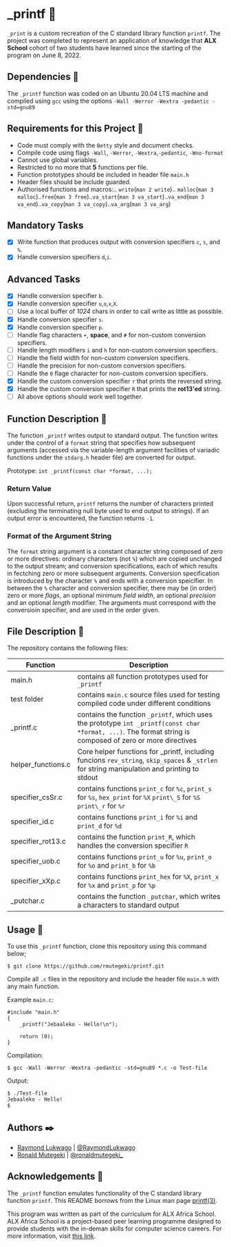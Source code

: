 # _printf :page_facing_up:

`_print` is a custom recreation of the C standard library function `printf`. The project was completed to represent an application of knowledge that **ALX School** cohort of two students have learned since the starting of the program on June 8, 2022.

## Dependencies :couple:

The `_printf` function was coded on an Ubuntu 20.04 LTS machine and compiled using `gcc` using the options `-Wall -Werror -Wextra -pedantic -std=gnu89`

## Requirements for this Project :couple:

* Code must comply with the `Betty` style and document checks.
* Compile code using flags `-Wall`, `-Werror`, `-Wextra`,`-pedantic`, `-Wno-format`
* Cannot use global variables.
* Restricted to no more that **5** functions per file.
* Function prototypes should be included in header file `main.h`
* Header files should be include guarded.
* Authorised functions and macros:.. `write`(`man 2 write`).. `malloc`(`man 3 malloc`)..`free`(`man 3 free`)..`va_start`(`man 3 va_start`)..`va_end`(`man 3 va_end`)..`va_copy`(`man 3 va_copy`)..`va_arg`(`man 3 va_arg`)

## Mandatory Tasks

- [x] Write function that produces output with conversion specifiers `c`, `s`, and `%`.
- [x] Handle conversion specifiers `d`,`i`.

## Advanced Tasks

- [x] Handle conversion specifier `b`.
- [x] Handle conversion specifier `u`,`o`,`x`,`X`.
- [ ] Use a local buffer of *1024* chars in order to call write as little as possible.
- [x] Handle conversion specifier `s`.
- [x] Handle conversion specifier `p`.
- [ ] Handle flag characters `+`, **space**, and `#` for non-custom conversion specifiers.
- [ ] Handle length modifiers `i` and `h` for non-custom conversion specifiers.
- [ ] Handle the field width for non-custom conversion specifiers.
- [ ] Handle the precision for non-custom conversion specifiers.
- [ ] Handle the `0` flage character for non-custom conversion specifiers.
- [x] Handle the custom conversion specifier `r` that prints the reversed string.
- [x] Handle the custom conversion specifier `R` that prints the **rot13'ed** string.
- [ ] All above options should work well together.

## Function Description :speech_balloon:

The function `_printf` writes output to standard output. The function writes under the control of a `format` string that specifies how subsequent arguments (accessed via the variable-length argument facilities of variadic functions under the `stdarg.h` header file) are converted for output.

Prototype: `int _printf(const char *format, ...);`

### Return Value

Upon successful return, `printf` returns the number of characters printed (excluding the terminating null byte used to end output to strings). If an output error is encountered, the function returns `-1`.

### Format of the Argument String

The `format` string argument is a constant character string composed of zero or more directives: ordinary characters (not `%`) which are copied unchanged to the output stream; and conversion specifications, each of which results in fectching zero or more subsequent arguments. Conversion specification is introduced by the character `%` and ends with a conversion speicifier. In between the `%` character and conversion specifier, there may be (in order) zero or more *flags*, an optional minimum *field width*, an optional *precision* and an optional *length* modifier. The arguments must correspond with the conversioin specifier, and are used in the order given.

## File Description :speech_balloon:

The repository contains the following files:

| **Function** | **Description** |
| ------------- | ----------------- |
| main.h | contains all function prototypes used for `_printf` |
| test folder | contains `main.c` source files used for testing compiled code under different conditions |
| \_printf.c | contains the function `_printf`, which uses the prototype `int _printf(const char *format, ...)`. The format string is composed of zero or more directives |
| helper\_functions.c | Core helper functions for \_printf, including funcions `rev_string`, `skip_spaces` & `_strlen` for string manipulation and printing to stdout |
| specifier\_csSr.c | contains functions `print_c` for `%c`, `print_s` for `%s`, `hex_print` for `%X` `print\_S` for `%S` `print\_r` for `%r` |
| specifier\_id.c | contains functions `print_i` for `%i` and `print_d` for `%d` |
| specifier\_rot13.c | contains the function `print_R`, which handles the conversion specifier `R`|
| specifier\_uob.c | contains functions `print_u` for `%u`,  `print_o` for `%o` and `print_b` for `%b`|
| specifier\_xXp.c | contains functions `print_hex` for `%X`,  `print_x` for `%x` and `print_p` for `%p`|
| \_putchar.c | contains the function `_putchar`, which writes a characters to standard output |

## Usage :running:

To use this `_printf` function, clone this repository using this command below;
```
$ git clone https://github.com/rmutegeki/printf.git
```
Compile all `.c` files in the repository and include the header file `main.h` with any main function.

Example `main.c`:
```
#include "main.h"
{
	_printf("Jebaaleko - Hello!\n");

	return (0);
}
```

Compilation:
```
$ gcc -Wall -Werror -Wextra -pedantic -std=gnu89 *.c -o Test-file
```

Output:
```
$ ./Test-file
Jebaaleko - Hello!
$
```

## Authors :black_nib:

* [Raymond Lukwago](https://github.com/lukwagoraymond) | [@RaymondLukwago](https://twitter.com/RaymondLukwago)
* [Ronald Mutegeki](https://github.com/rmutegeki) | [@ronaldmutegeki_](https://twitter.com/ronaldmutegeki_)

## Acknowledgements :pray:

The `_printf` function emulates functionality of the C standard library function `printf`. This README borrows from the Linux man page [printf(3)](https://linux.die.net/man/3/printf).

This program was written as part of the curriculum for ALX Africa School. ALX Africa School is a project-based peer learning programme designed to provide students with the in-deman skills for computer science careers. For more information, visit [this link](https://www.alxafrica.com/).




































